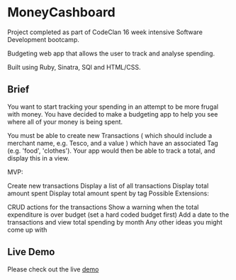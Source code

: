 # MoneyCashboard

Project completed as part of CodeClan 16 week intensive Software Development bootcamp.

Budgeting web app that allows the user to track and analyse spending.

Built using Ruby, Sinatra, SQl and HTML/CSS.

## Brief

You want to start tracking your spending in an attempt to be more frugal with money. You have decided to make a budgeting app to help you see where all of your money is being spent.

You must be able to create new Transactions ( which should include a merchant name, e.g. Tesco, and a value ) which have an associated Tag (e.g. 'food', 'clothes'). Your app would then be able to track a total, and display this in a view.

MVP:

Create new transactions
Display a list of all transactions
Display total amount spent
Display total amount spent by tag
Possible Extensions:

CRUD actions for the transactions
Show a warning when the total expenditure is over budget (set a hard coded budget first)
Add a date to the transactions and view total spending by month
Any other ideas you might come up with

## Live Demo

Please check out the live [demo](http://damp-brook-23109.herokuapp.com/)
